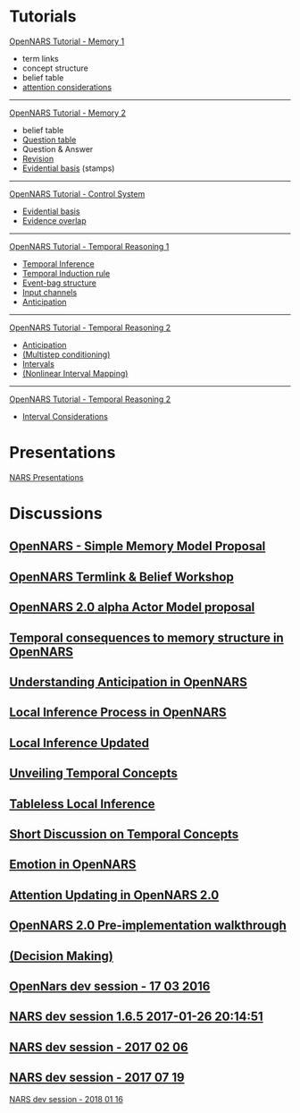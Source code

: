 # Tutorials
[OpenNARS Tutorial - Memory 1](https://www.youtube.com/watch?v=NzKYguOZTn8&list=PLIuBkJssgnZE10fkTUhb6f5_uAeHeXWFy)
* term links
* concept structure
* belief table
* [attention considerations](https://youtu.be/NzKYguOZTn8?t=1163)
---
[OpenNARS Tutorial - Memory 2](https://www.youtube.com/watch?v=uAVfovN5uHQ&list=PLIuBkJssgnZE10fkTUhb6f5_uAeHeXWFy&index=2)
* belief table
* [Question table](https://www.youtube.com/watch?v=uAVfovN5uHQ&list=PLIuBkJssgnZE10fkTUhb6f5_uAeHeXWFy&index=2)
* Question & Answer
* [Revision](https://youtu.be/uAVfovN5uHQ?t=727)
* [Evidential basis](https://youtu.be/uAVfovN5uHQ?t=1074)  (stamps)
---
[OpenNARS Tutorial - Control System](https://www.youtube.com/watch?v=8i5n4uDlmHI&list=PLIuBkJssgnZE10fkTUhb6f5_uAeHeXWFy&index=3)
* [Evidential basis](https://youtu.be/8i5n4uDlmHI?t=20)
* [Evidence overlap](https://youtu.be/8i5n4uDlmHI?t=201)
---
[OpenNARS Tutorial - Temporal Reasoning 1](https://www.youtube.com/watch?v=4IZtwnbRZ-Y&list=PLIuBkJssgnZE10fkTUhb6f5_uAeHeXWFy&index=4)
* [Temporal Inference](https://youtu.be/4IZtwnbRZ-Y?t=29)
* [Temporal Induction rule](https://youtu.be/4IZtwnbRZ-Y?t=187)
* [Event-bag structure](https://youtu.be/4IZtwnbRZ-Y?t=281)
* [Input channels](https://youtu.be/4IZtwnbRZ-Y?t=1121)
* [Anticipation](https://youtu.be/4IZtwnbRZ-Y?t=1411)
---
[OpenNARS Tutorial - Temporal Reasoning 2](https://www.youtube.com/watch?v=LXvzWjpIFYo&list=PLIuBkJssgnZE10fkTUhb6f5_uAeHeXWFy&index=5)
* [Anticipation](https://www.youtube.com/watch?v=LXvzWjpIFYo)
* [(Multistep conditioning)](https://youtu.be/LXvzWjpIFYo?t=94)
* [Intervals](https://youtu.be/LXvzWjpIFYo?t=311)
* [(Nonlinear Interval Mapping)](https://youtu.be/LXvzWjpIFYo?t=1095)
---
[OpenNARS Tutorial - Temporal Reasoning 2](https://www.youtube.com/watch?v=-5sZ2wDmxVg&list=PLIuBkJssgnZE10fkTUhb6f5_uAeHeXWFy&index=6)
* [Interval Considerations](https://youtu.be/-5sZ2wDmxVg)

# Presentations
[NARS Presentations](https://www.youtube.com/watch?v=T9eSVYLSSrs&index=1&list=PLIuBkJssgnZEvv1rs1vtknkJDV3UyqOHu)

# Discussions

[OpenNARS - Simple Memory Model Proposal](https://www.youtube.com/watch?v=LvVw7cciDEc)
---

[OpenNARS Termlink & Belief Workshop](https://www.youtube.com/watch?v=iCCF_YWfsG4)
---

[OpenNARS 2.0 alpha Actor Model proposal](https://www.youtube.com/watch?v=KfIA57LpSbU)
---

[Temporal consequences to memory structure in OpenNARS](https://www.youtube.com/watch?v=DTE3Lv2Um-4)
---

[Understanding Anticipation in OpenNARS](https://www.youtube.com/watch?v=2VkRT7octuI)
---

[Local Inference Process in OpenNARS](https://www.youtube.com/watch?v=YLFecYuLDT4)
---

[Local Inference Updated](https://www.youtube.com/watch?v=E4xepeRLca0)
---

[Unveiling Temporal Concepts](https://www.youtube.com/watch?v=x9ued8Ildqg)
---

[Tableless Local Inference](https://www.youtube.com/watch?v=3GNbj1XWCio)
---

[Short Discussion on Temporal Concepts](https://www.youtube.com/watch?v=lAxafDtIqcY)
---

[Emotion in OpenNARS](https://www.youtube.com/watch?v=YTWYUoZwXvA)
---

[Attention Updating in OpenNARS 2.0](https://www.youtube.com/watch?v=dQFBbODCkLw)
---

[OpenNARS 2.0 Pre-implementation walkthrough](https://www.youtube.com/watch?v=L9aNWF09u4M)
---

[(Decision Making)](https://www.youtube.com/watch?v=GGljoA13dEw)
---

[OpenNars dev session - 17 03 2016](https://www.youtube.com/watch?v=twcQbxclxQU)
---

[NARS dev session 1.6.5 2017-01-26 20:14:51](https://www.youtube.com/watch?v=8S0V1ryaGk4)
---

[NARS dev session - 2017 02 06](https://www.youtube.com/watch?v=1tin9ZLzvso)
---

[NARS dev session - 2017 07 19](https://www.youtube.com/watch?v=hTE7iAMfqc4)
---

[NARS dev session - 2018 01 16](https://www.youtube.com/watch?v=_VA9tbrB1G4)
